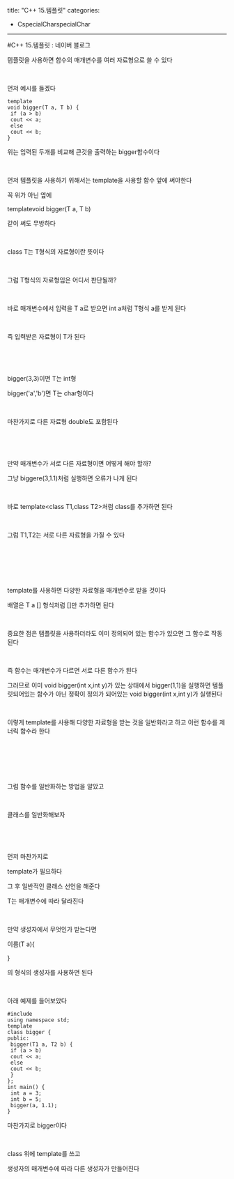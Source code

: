 title: "C++ 15.템플릿"
categories:
 - CspecialCharspecialChar
---
#C++ 15.템플릿 : 네이버 블로그







템플릿을 사용하면 함수의 매개변수를 여러 자료형으로 쓸 수 있다

​

먼저 예시를 들겠다




 




```
template
void bigger(T a, T b) {
 if (a > b)
 cout << a;
 else
 cout << b;
}
```





 


위는 입력된 두개를 비교해 큰것을 출력하는 bigger함수이다

​

먼저 템플릿을 사용하기 위해서는 template을 사용할 함수 앞에 써야한다

꼭 위가 아닌 옆에

template<class T>void bigger(T a, T b)

같이 써도 무방하다

​

class T는 T형식의 자료형이란 뜻이다

​

그럼 T형식의 자료형임은 어디서 판단될까?

 

​

바로 매개변수에서 입력을 T a로 받으면 int a처럼 T형식 a를 받게 된다

​

즉 입력받은 자료형이 T가 된다

​

​

bigger(3,3)이면 T는 int형

bigger('a','b')면 T는 char형이다

​

마찬가지로 다른 자료형 double도 포함된다

​

​

만약 매개변수가 서로 다른 자료형이면 어떻게 해야 할까?

그냥 biggere(3,1.1)처럼 실행하면 오류가 나게 된다

​

바로 template<class T1,class T2>처럼 class를 추가하면 된다

​

그럼 T1,T2는 서로 다른 자료형을 가질 수 있다

​

​

​

template를 사용하면 다양한 자료형을 매개변수로 받을 것이다

배열은 T a [] 형식처럼 []만 추가하면 된다

​

중요한 점은 탬플릿을 사용하더라도 이미 정의되어 있는 함수가 있으면 그 함수로 작동된다

​

즉 함수는 매개변수가 다르면 서로 다른 함수가 된다

그러므로 이미 void bigger(int x,int y)가 있는 상태에서 bigger(1,1)을 실행하면 템플릿되어있는 함수가 아닌 정확이 정의가 되어있는 void bigger(int x,int y)가 실행된다

​

이렇게 template를 사용해 다양한 자료형을 받는 것을 일반화라고 하고 이런 함수를 제너릭 함수라 한다

​

​

​

그럼 함수를 일반화하는 방법을 알았고

​

클래스를 일반화해보자

​

​

먼저 마찬가지로

template<class T>가 필요하다

그 후 일반적인 클래스 선언을 해준다

T는 매개변수에 따라 달라진다

​

만약 생성자에서 무엇인가 받는다면

이름(T a){

}

의 형식의 생성자를 사용하면 된다

​

아래 예제를 들어보았다




 




```
#include
using namespace std;
template
class bigger {
public:
 bigger(T1 a, T2 b) {
 if (a > b)
 cout << a;
 else
 cout << b;
 }
};
int main() {
 int a = 3;
 int b = 5;
 bigger(a, 1.1);
}
```





 


마찬가지로 bigger이다

​

class 위에 template를 쓰고 

생성자의 매개변수에 따라 다른 생성자가 만들어진다

​

​

​

​

​

​